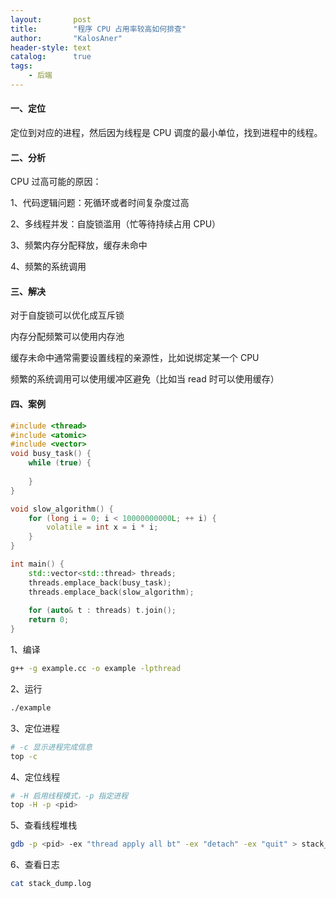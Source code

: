 ```yaml
---
layout:       post
title:        "程序 CPU 占用率较高如何排查"
author:       "KalosAner"
header-style: text
catalog:      true
tags:
    - 后端
---
```


#### 一、定位

定位到对应的进程，然后因为线程是 CPU 调度的最小单位，找到进程中的线程。

#### 二、分析

CPU 过高可能的原因：

1、代码逻辑问题：死循环或者时间复杂度过高

2、多线程并发：自旋锁滥用（忙等待持续占用 CPU）

3、频繁内存分配释放，缓存未命中

4、频繁的系统调用

#### 三、解决

对于自旋锁可以优化成互斥锁

内存分配频繁可以使用内存池

缓存未命中通常需要设置线程的亲源性，比如说绑定某一个 CPU

频繁的系统调用可以使用缓冲区避免（比如当 read 时可以使用缓存）

#### 四、案例

```C++
#include <thread>
#include <atomic>
#include <vector>
void busy_task() {
	while (true) {
	
	}
}

void slow_algorithm() {
    for (long i = 0; i < 10000000000L; ++ i) {
        volatile = int x = i * i;
    }
}

int main() {
    std::vector<std::thread> threads;
    threads.emplace_back(busy_task);
    threads.emplace_back(slow_algorithm);
    
    for (auto& t : threads) t.join();
    return 0;
}
```

1、编译

```sh
g++ -g example.cc -o example -lpthread
```

2、运行

```sh
./example
```

3、定位进程

```sh
# -c 显示进程完成信息
top -c
```

4、定位线程

```sh
# -H 启用线程模式，-p 指定进程
top -H -p <pid>
```

5、查看线程堆栈

```sh
gdb -p <pid> -ex "thread apply all bt" -ex "detach" -ex "quit" > stack_dump.log
```

6、查看日志

```sh
cat stack_dump.log
```


